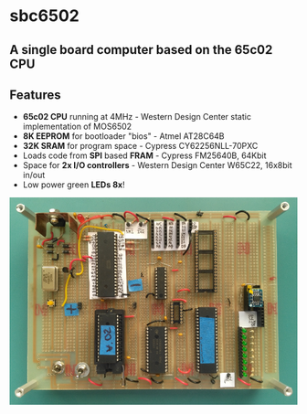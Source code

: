 # sbc6502
## A single board computer based on the 65c02 CPU

## Features
* **65c02 CPU** running at 4MHz - Western Design Center static implementation of MOS6502
* **8K EEPROM** for bootloader "bios" - Atmel AT28C64B
* **32K SRAM** for program space - Cypress CY62256NLL-70PXC
* Loads code from **SPI** based **FRAM** - Cypress FM25640B, 64Kbit
* Space for **2x I/O controllers** - Western Design Center W65C22, 16x8bit in/out
* Low power green **LEDs 8x**!

![Wire wrapped prototype](sbc_top.png?raw=true "8-bit Single Board Computer")

